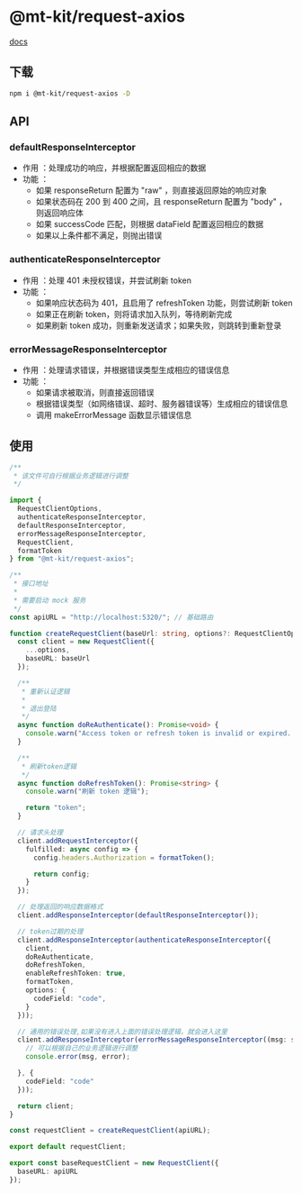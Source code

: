 # @mt-kit/request-axios

[docs](https://axios-http.com/zh/)

## 下载

```bash
npm i @mt-kit/request-axios -D
```

## API

### defaultResponseInterceptor

- 作用 ：处理成功的响应，并根据配置返回相应的数据
- 功能 ：
  + 如果 responseReturn 配置为 "raw" ，则直接返回原始的响应对象
  + 如果状态码在 200 到 400 之间，且 responseReturn 配置为 "body" ，则返回响应体
  + 如果 successCode 匹配，则根据 dataField 配置返回相应的数据
  + 如果以上条件都不满足，则抛出错误

### authenticateResponseInterceptor

- 作用 ：处理 401 未授权错误，并尝试刷新 token
- 功能 ：
  + 如果响应状态码为 401，且启用了 refreshToken 功能，则尝试刷新 token
  + 如果正在刷新 token，则将请求加入队列，等待刷新完成
  + 如果刷新 token 成功，则重新发送请求；如果失败，则跳转到重新登录

### errorMessageResponseInterceptor

- 作用 ：处理请求错误，并根据错误类型生成相应的错误信息
- 功能 ：
  + 如果请求被取消，则直接返回错误
  + 根据错误类型（如网络错误、超时、服务器错误等）生成相应的错误信息
  + 调用 makeErrorMessage 函数显示错误信息

## 使用

```ts
/**
 * 该文件可自行根据业务逻辑进行调整
 */

import {
  RequestClientOptions,
  authenticateResponseInterceptor,
  defaultResponseInterceptor,
  errorMessageResponseInterceptor,
  RequestClient,
  formatToken
} from "@mt-kit/request-axios";

/**
 * 接口地址
 *
 * 需要启动 mock 服务
 */
const apiURL = "http://localhost:5320/"; // 基础路由

function createRequestClient(baseUrl: string, options?: RequestClientOptions): RequestClient {
  const client = new RequestClient({
    ...options,
    baseURL: baseUrl
  });

  /**
   * 重新认证逻辑
   *
   * 退出登陆
   */
  async function doReAuthenticate(): Promise<void> {
    console.warn("Access token or refresh token is invalid or expired. ");
  }

  /**
   * 刷新token逻辑
   */
  async function doRefreshToken(): Promise<string> {
    console.warn("刷新 token 逻辑");

    return "token";
  }

  // 请求头处理
  client.addRequestInterceptor({
    fulfilled: async config => {
      config.headers.Authorization = formatToken();

      return config;
    }
  });

  // 处理返回的响应数据格式
  client.addResponseInterceptor(defaultResponseInterceptor());

  // token过期的处理
  client.addResponseInterceptor(authenticateResponseInterceptor({
    client,
    doReAuthenticate,
    doRefreshToken,
    enableRefreshToken: true,
    formatToken,
    options: {
      codeField: "code",
    }
  }));

  // 通用的错误处理,如果没有进入上面的错误处理逻辑，就会进入这里
  client.addResponseInterceptor(errorMessageResponseInterceptor((msg: string, error) => {
    // 可以根据自己的业务逻辑进行调整
    console.error(msg, error);

  }, {
    codeField: "code"
  }));

  return client;
}

const requestClient = createRequestClient(apiURL);

export default requestClient; 

export const baseRequestClient = new RequestClient({
  baseURL: apiURL
});
```
